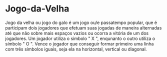 # Jogo-da-Velha

Jogo da velha ou jogo do galo é um jogo ou/e passatempo popular, que é participam dois jogadores que efetuam suas jogadas de maneira alternadas
até que não sobre mais espaços vazios ou ocorra a vitória de um dos jogadores.
Um jogador utiliza o simbolo " X ", enqunanto o outro utiliza o símbolo " O ".
Vence o jogador que conseguir formar primeiro uma linha com três símbolos iguais, seja ela na horizontal, vertical ou diagonal.
